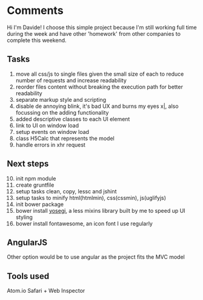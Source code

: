 Comments
===
Hi I'm Davide!
I choose this simple project because I'm still working full time during the week and have other 'homework' from other companies to complete this weekend.

## Tasks
1. move all css/js to single files given the small size of each to reduce number of requests and increase readability
2. reorder files content without breaking the execution path for better readability
3. separate markup style and scripting
4. disable de annoying blink, it's bad UX and burns my eyes x|, also focussing on the adding functionality
5. added descriptive classes to each UI element
6. link to UI on window load
7. setup events on window load
8. class H5Calc that represents the model
9. handle errors in xhr request

## Next steps
10. init npm module
11. create gruntfile
12. setup tasks clean, copy, lessc and jshint
13. setup tasks to minify html(htmlmin), css(cssmin), js(uglifyjs)
14. init bower package
15. bower install [yosegi](https://github.com/davidegaspar/yosegi), a less mixins library built by me to speed up UI styling
16. bower install fontawesome, an icon font I use regularly

## AngularJS
Other option would be to use angular as the project fits the MVC model

## Tools used
Atom.io
Safari + Web Inspector
